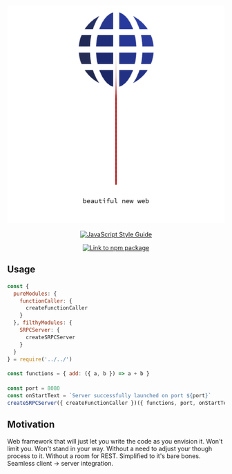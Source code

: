 <div style="text-align: center"><img src="srpc-logo.png" /></div>
<p align="center">
  <a href="https://github.com/standard/standard">
    <img alt="JavaScript Style Guide" src="https://cdn.rawgit.com/standard/standard/master/badge.svg" />
  </a>
</p>
<p align="center">
  <a href="https://nodei.co/npm/srpc-framework.png?downloads=true&downloadRank=true&stars=true">
    <img alt="Link to npm package" src="https://nodei.co/npm/srpc-framework.png?downloads=true&downloadRank=true&stars=true" />
  </a>
</p>

## Usage
```js
const {
  pureModules: {
    functionCaller: {
      createFunctionCaller
    }
  }, filthyModules: {
    SRPCServer: {
      createSRPCServer
    }
  }
} = require('../../')

const functions = { add: ({ a, b }) => a + b }

const port = 8080
const onStartText = `Server successfully launched on port ${port}`
createSRPCServer({ createFunctionCaller })({ functions, port, onStartText })

```

## Motivation
Web framework that will just let you write the code as you envision it. Won't limit you. Won't stand in your way.
Without a need to adjust your though process to it. Without a room for REST. Simplified to it's bare bones.
Seamless client -> server integration.
